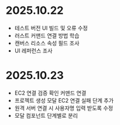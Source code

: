 # 2025.10.22
- 테스트 버전 UI 빌드 및 오류 수정
- 러스트 커맨드 연결 방법 학습
- 캔버스 리소스 속성 필드 조사
- UI 레퍼런스 조사

# 2025.10.23
- EC2 연결 검증 확인 커맨드 연결
- 프로젝트 생성 모달 EC2 연결 실패 단계 추가
- 원격 서버 연결 시 사용자명 입력 받도록 수정
- 모달 컴포넌트 단계별로 분리